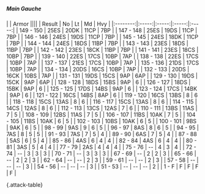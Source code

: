 ##### Main Gauche

|      |   Armor   ||||
|   Result   |   No   |   Lt   |   Md   |   Hvy   |
|:--------:|:-----:|:-----:|:-----:|:-----:|
| 149 - 150 | 25ES | 20DK | 11CP | 7BP |
| 147 - 148 | 25ES | 19DS | 11CP | 7BP |
| 146 - 146 | 24ES | 19DS | 11CP | 7BP |
| 145 - 145 | 24ES | 18DK | 11CP | 7BP |
| 144 - 144 | 24ES | 18DS | 11BP | 7BP |
| 143 - 143 | 23ES | 18DS | 11BP | 7BP |
| 142 - 142 | 23ES | 18CK | 11BP | 7BP |
| 141 - 141 | 23ES | 18CS | 10BP | 7BP |
| 139 - 140 | 22ES | 17CS | 10BP | 7AP |
| 138 - 138 | 22ES | 17CS | 10BP | 7AP |
| 137 - 137 | 21ES | 17CS | 10BP | 7AP |
| 135 - 136 | 21DS | 17CS | 10BP | 7AP |
| 134 - 134 | 20DS | 16CS | 10BP | 7AP |
| 132 - 133 | 20DS | 16CK | 10BS | 7AP |
| 131 - 131 | 19DS | 15CS | 9AP | 6AP |
| 129 - 130 | 19DS | 15CK | 9AP | 6AP |
| 128 - 128 | 18DS | 15BS | 9AP | 6 |
| 126 - 127 | 18DS | 15BK | 9AP | 6 |
| 125 - 125 | 17DS | 14BS | 9AP | 6 |
| 123 - 124 | 17CS | 14BK | 9AP | 6 |
| 121 - 122 | 16CS | 14BS | 8AP | 6 |
| 119 - 120 | 16CS | 13BS | 8 | 6 |
| 118 - 118 | 15CS | 13AS | 8 | 6 |
| 116 - 117 | 15CS | 13AS | 8 | 6 |
| 114 - 115 | 14CS | 12AS | 8 | 6 |
| 112 - 113 | 13CS | 12AS | 7 | 6 |
| 110 - 111 | 13BS | 11AS | 7 | 5 |
| 108 - 109 | 12BS | 11AS | 7 | 5 |
| 106 - 107 | 11BS | 10AK | 7 | 5 |
| 104 - 105 | 11BS | 10AK | 6 | 5 |
| 102 - 103 | 10BS | 10AK | 6 | 5 |
| 100 - 101 | 9BS | 9AK | 6 | 5 |
| 98 - 99 | 9AS | 9 | 6 | 5 |
| 96 - 97 | 8AS | 8 | 6 | 5 |
| 94 - 95 | 7AS | 8 | 5 | 5 |
| 91 - 93 | 7AS | 7 | 5 | 4 |
| 89 - 90 | 6AS | 7 | 5 | 4 |
| 87 - 88 | 5AS | 6 | 5 | 4 |
| 85 - 86 | 4AS | 6 | 4 | 4 |
| 82 - 84 | 4AS | 6 | 4 | 4 |
| 80 - 81 | 3AS | 5 | 4 | 4 |
| 77 - 79 | 2AS | 4 | 4 | 4 |
| 75 - 76 | --  | 4 | 3 | 4 |
| 72 - 74 | --  | 3 | 3 | 3 |
| 70 - 71 | --  | 3 | 3 | 3 |
| 67 - 69 | --  | 2 | 2 | 3 |
| 65 - 66 | --  | 2 | 2 | 3 |
| 62 - 64 | --  | --  | 2 | 3 |
| 59 - 61 | --  | --  | 2 | 3 |
| 57 - 58 | --  | --  | --  | 3 |
| 54 - 56 | --  | --  | --  | 3 |
| 51 - 53 | --  | --  | --  | 2 |
| 1 - F | F | F | F | F |

{.attack-table}
